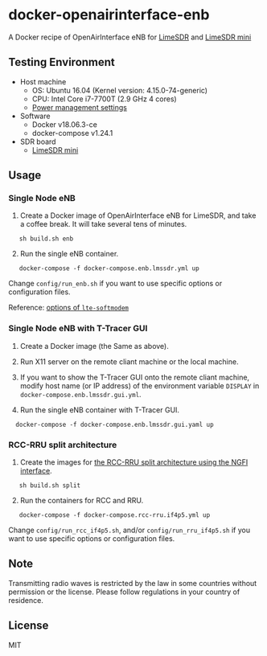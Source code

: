 # docker-openairinterface-enb

A Docker recipe of OpenAirInterface eNB for [LimeSDR](https://limemicro.com/products/boards/limesdr/) and [LimeSDR mini](https://limemicro.com/products/boards/limesdr-mini/)

## Testing Environment

- Host machine
  - OS: Ubuntu 16.04 (Kernel version: 4.15.0-74-generic)
  - CPU: Intel Core i7-7700T (2.9 GHz 4 cores)
  - [Power management settings](https://gitlab.eurecom.fr/oai/openairinterface5g/wikis/OpenAirKernelMainSetup#power-management)
- Software
  - Docker v18.06.3-ce
  - docker-compose v1.24.1
- SDR board
  - [LimeSDR mini](https://limemicro.com/products/boards/limesdr-mini/)

## Usage
### Single Node eNB

1. Create a Docker image of OpenAirInterface eNB for LimeSDR, and take a coffee break. It will take several tens of minutes.
```
   sh build.sh enb
```

2. Run the single eNB container.
```
   docker-compose -f docker-compose.enb.lmssdr.yml up
```

Change `config/run_enb.sh` if you want to use specific options or configuration files.

Reference: [options of `lte-softmodem`](https://gitlab.eurecom.fr/oai/openairinterface5g/blob/v1.0.3/common/config/DOC/config/rtusage.md)

### Single Node eNB with T-Tracer GUI
1. Create a Docker image (the Same as above).

2. Run X11 server on the remote cliant machine or the local machine.

3. If you want to show the T-Tracer GUI onto the remote cliant machine, modify host name (or IP address) of the environment variable `DISPLAY` in `docker-compose.enb.lmssdr.gui.yml`.

4. Run the single eNB container with T-Tracer GUI.
```
  docker-compose -f docker-compose.enb.lmssdr.gui.yaml up
```

### RCC-RRU split architecture

1. Create the images for [the RCC-RRU split architecture using the NGFI interface](https://gitlab.eurecom.fr/oai/openairinterface5g/wikis/how-to-connect-cots-ue-to-oai-enb-via-ngfi-rru).
```
   sh build.sh split
```

2. Run the containers for RCC and RRU.
```
   docker-compose -f docker-compose.rcc-rru.if4p5.yml up
```

Change `config/run_rcc_if4p5.sh`, and/or `config/run_rru_if4p5.sh` if you want to use specific options or configuration files.



## Note

Transmitting radio waves is restricted by the law in some countries without permission or the license.  Please follow regulations in your country of residence.


## License

MIT

